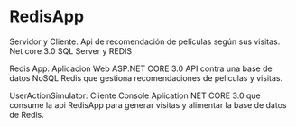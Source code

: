 # RedisApp
Servidor y Cliente. Api de recomendación de películas según sus visitas. Net core 3.0 SQL Server y REDIS

Redis App: Aplicacion Web ASP.NET CORE 3.0 API contra una base de datos NoSQL Redis que gestiona recomendaciones de peliculas y visitas.

UserActionSimulator: Cliente Console Aplication NET CORE 3.0 que consume la api RedisApp para generar visitas y alimentar la base de datos de Redis.

